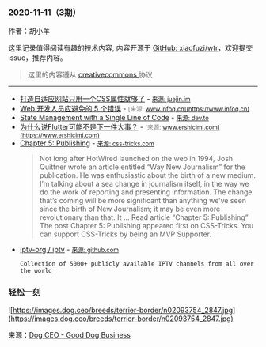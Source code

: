 
  ### 2020-11-11（3期）
  
  作者：胡小羊
  
  这里记录值得阅读有趣的技术内容, 内容开源于 [GitHub: xiaofuzi/wtr](https://github.com/xiaofuzi/wtr)，欢迎提交 issue，推荐内容。
  
  > 这里的内容遵从 [creativecommons ](https://creativecommons.org/licenses/by/2.0/legalcode) 协议
  
  <hr>

  
  * [打造自适应网站只用一个CSS属性就够了](https://juejin.im/post/6892766734995226631) - <span style="font-size: 12px;color: gray;">[来源: juejin.im](https://juejin.im)</span>
* [Web 开发人员应避免的 5 个错误](https://www.infoq.cn/article/d4kWEx9HKKLd7E1EKt5N) - <span style="font-size: 12px;color: gray;">[来源: www.infoq.cn](https://www.infoq.cn)</span>
* [State Management with a Single Line of Code](https://dev.to/dabalyan/state-management-with-a-single-line-of-code-2llg) - <span style="font-size: 12px;color: gray;">[来源: dev.to](https://dev.to)</span>
* [为什么说Flutter可能不是下一件大事？](https://www.ershicimi.com/p/a32c25e2f4ec69b97a643aa71f61dde5) - <span style="font-size: 12px;color: gray;">[来源: www.ershicimi.com](https://www.ershicimi.com)</span>
* [Chapter 5: Publishing](https://css-tricks.com/chapter-5-publishing/) - <span style="font-size: 12px;color: gray;">[来源: css-tricks.com](https://css-tricks.com)</span>
  > Not long after HotWired launched on the web in 1994, Josh Quittner wrote an article entitled “Way New Journalism” for the publication. He was enthusiastic about the birth of a new medium.
I’m talking about a sea change in journalism itself, in the way we do the work of reporting and presenting information. The change that’s coming will be more significant than anything we’ve seen since the birth of New Journalism; it may be even more revolutionary than that. It … Read article  “Chapter 5: Publishing”
The post Chapter 5: Publishing appeared first on CSS-Tricks.
You can support CSS-Tricks by being an MVP Supporter.
* [ iptv-org / iptv](https://github.com/iptv-org/iptv) - <span style="font-size: 12px;color: gray;">[来源: github.com](https://github.com)</span>
  > 
      Collection of 5000+ publicly available IPTV channels from all over the world
    
### 轻松一刻
![https://images.dog.ceo/breeds/terrier-border/n02093754_2847.jpg](https://images.dog.ceo/breeds/terrier-border/n02093754_2847.jpg)

来源：[Dog CEO - Good Dog Business](https://dog.ceo/)
    
